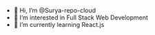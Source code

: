 - 👋 Hi, I’m @Surya-repo-cloud
- 👀 I’m interested in Full Stack Web Development
- 🌱 I’m currently learning React.js
